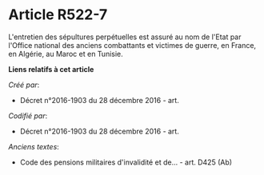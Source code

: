# Article R522-7

L'entretien des sépultures perpétuelles est assuré au nom de l'Etat par l'Office national des anciens combattants et victimes
de guerre, en France, en Algérie, au Maroc et en Tunisie.

**Liens relatifs à cet article**

_Créé par_:

  - Décret n°2016-1903 du 28 décembre 2016 - art.

_Codifié par_:

  - Décret n°2016-1903 du 28 décembre 2016 - art.

_Anciens textes_:

  - Code des pensions militaires d'invalidité et de... - art. D425 (Ab)
